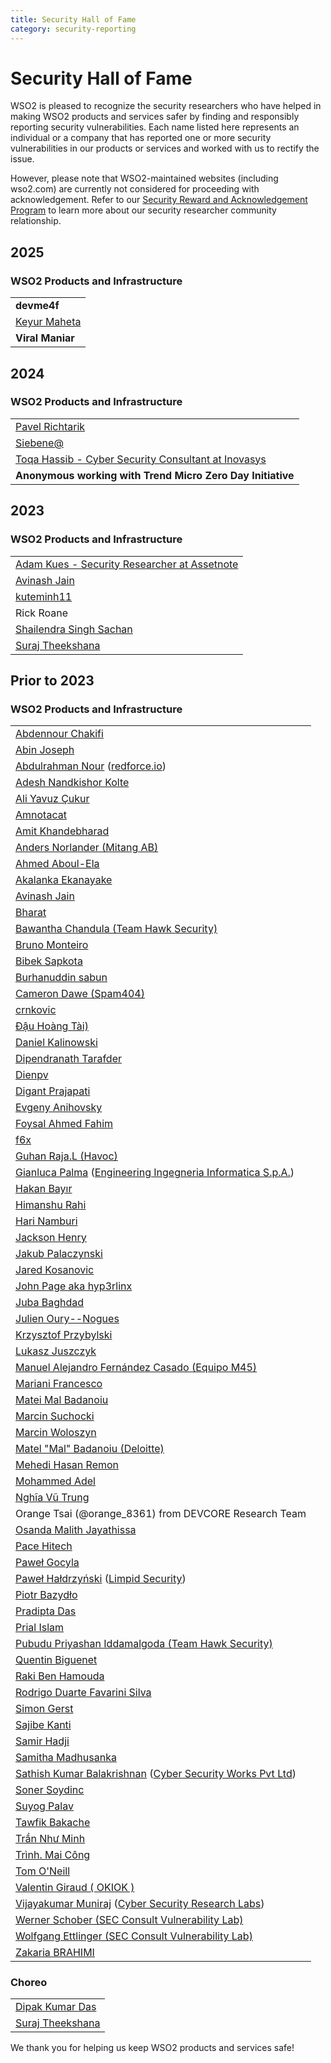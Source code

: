```yaml
---
title: Security Hall of Fame
category: security-reporting
---
```


# Security Hall of Fame

WSO2 is pleased to recognize the security researchers who have helped in making WSO2 products and services safer by 
finding and responsibly reporting security vulnerabilities. Each name listed here represents an individual or a company 
that has reported one or more security vulnerabilities in our products or services and worked with us to rectify the issue.

However, please note that WSO2-maintained websites (including wso2.com) are currently not considered for proceeding 
with acknowledgement. Refer to our [Security Reward and Acknowledgement Program](index.md) to learn more about our 
security researcher community relationship.

## 2025

### WSO2 Products and Infrastructure

|                                                                     |
| :------------------------------------------------------------------ |
| **devme4f**                                                         |
| [Keyur Maheta](https://www.linkedin.com/in/keyur-maheta-342720256/) |
| **Viral Maniar**                                                    |


## 2024

### WSO2 Products and Infrastructure

|                                                                                                          |
| :--------------------------------------------------------------------------------------------------------|
| [Pavel Richtarik](https://www.linkedin.com/in/pavel-richtarik-0b524974/)                                 |
| [Siebene@](https://twitter.com/Siebene7)
| [Toqa Hassib - Cyber Security Consultant at Inovasys](https://www.linkedin.com/in/toqa-hassib-621a971b9) |
| **Anonymous working with Trend Micro Zero Day Initiative**                                               |



## 2023

### WSO2 Products and Infrastructure

|                                                                                          |
| :--------------------------------------------------------------------------------------- |
| [Adam Kues - Security Researcher at Assetnote](https://assetnote.io)                     |
| [Avinash Jain](https://www.linkedin.com/in/avinash-jain-54524678/)                       |
| [kuteminh11](#)                                                                          |
| Rick Roane                                                                               |
| [Shailendra Singh Sachan](https://www.linkedin.com/in/shailendra-singh-sachan-b8205b184) |
| [Suraj Theekshana](https://www.linkedin.com/in/suraj-theekshana-10171023a/)              |



## Prior to 2023

### WSO2 Products and Infrastructure

|                                                                                                                                        |
| :------------------------------------------------------------------------------------------------------------------------------------- |
| [Abdennour Chakifi](https://twitter.com/dazaii111)                                                                                     |
| [Abin Joseph](https://www.facebook.com/hacker.abin1337)                                                                                |
| [Abdulrahman Nour](https://twitter.com/aboodnour) ([redforce.io](https://redforce.io/))                                                |
| [Adesh Nandkishor Kolte](https://twitter.com/AdeshKolte)                                                                               |
| [Ali Yavuz Çukur](https://www.linkedin.com/in/ali-yavuz-%C3%A7ukur-44789418a)                                                          |
| [Amnotacat](https://hackerone.com/amnotacat)                                                                                           |
| [Amit Khandebharad](https://www.linkedin.com/in/amit-khandebharad-15a5651b7/)                                                          |
| [Anders Norlander (Mitang AB)](https://mitang.se/)                                                                                     |
| [Ahmed Aboul-Ela](https://twitter.com/aboul3la)                                                                                        |
| [Akalanka Ekanayake](https://www.facebook.com/ceo.akalanka)                                                                            |
| [Avinash Jain](https://www.linkedin.com/in/avinash-jain-54524678/)                                                                     |
| [Bharat](https://www.linkedin.com/in/mr-noob-9812a6172)                                                                                |
| [Bawantha Chandula (Team Hawk Security)](https://www.linkedin.com/in/bawanthachandula)                                                 |
| [Bruno Monteiro](https://www.linkedin.com/in/bruno-monteiro-4b926413a)                                                                 |
| [Bibek Sapkota](https://m.me/Sar00n)                                                                                                   |
| [Burhanuddin sabun](https://twitter.com/B19R8A14?t=ziw19FeMOKrKVsuUXpvL0A&s=09)                                                        |
| [Cameron Dawe (Spam404)](https://twitter.com/spam404online)                                                                            |
| [crnkovic]()                                                                                                                           |
| [Đậu Hoàng Tài)](	https://twitter.com/taidh)                                                                                           |
| [Daniel Kalinowski](https://llamasbytes.com/)                                                                                          |
| [Dipendranath Tarafder](https://twitter.com/dip_tarafder)                                                                              |
| [Dienpv](#)                                                                                                                            |
| [Digant Prajapati](#)                                                                                                                  |
| [Evgeny Anihovsky](https://www.linkedin.com/in/evgeny-anihovsky-a1966456/)                                                             |
| [Foysal Ahmed Fahim](https://twitter.com/foysal1197)                                                                                   |
| [f6x](https://hackerone.com/f6x)                                                                                                       |
| [Guhan Raja.L (Havoc)](https://www.facebook.com/havocgwen)                                                                             |
| [Gianluca Palma](https://www.linkedin.com/in/piuppi) ([Engineering Ingegneria Informatica S.p.A.](https://www.eng.it/))                |
| [Hakan Bayır](https://tr.linkedin.com/in/hakan-bay%C4%B1r-290505b1)                                                                    |
| [Himanshu Rahi](https://www.facebook.com/himanshu.rahi.31)                                                                             |
| [Hari Namburi](https://www.linkedin.com/in/hari-namburi/)                                                                              |
| [Jackson Henry](https://twitter.com/JacksonHHax)                                                                                       |
| [Jakub Palaczynski](#)                                                                                                                 |
| [Jared Kosanovic](https://www.linkedin.com/in/jared-kosanovic-98671310a)                                                               |
| [John Page aka hyp3rlinx](#)                                                                                                           |
| [Juba Baghdad](https://twitter.com/jubabaghdad)                                                                                        |
| [Julien Oury--Nogues](https://fr.linkedin.com/in/julien-oury-nogues-a23186115/en)                                                      |
| [Krzysztof Przybylski](#)                                                                                                              |
| [Lukasz Juszczyk](#)                                                                                                                   |
| [Manuel Alejandro Fernández Casado (Equipo M45)](https://es.linkedin.com/in/malejandrofc)                                              |
| [Mariani Francesco](#)                                                                                                                 |
| [Matei Mal Badanoiu](#)                                                                                                                |
| [Marcin Suchocki](#)                                                                                                                   |
| [Marcin Woloszyn](#)                                                                                                                   |
| [Matel "Mal" Badanoiu (Deloitte)](#)                                                                                                   |
| [Mehedi Hasan Remon](http://twitter.com/mehedi1194)                                                                                    |
| [Mohammed Adel](https://www.facebook.com/xXalreshyxX)                                                                                  |
| [Nghĩa Vũ Trung](https://www.linkedin.com/in/nghia-vu-trung-45a144171/)                                                                |
| Orange Tsai (@orange_8361) from DEVCORE Research Team                                                                                  |
| [Osanda Malith Jayathissa](https://twitter.com/OsandaMalith)                                                                           |
| [Pace Hitech](http://pacehitech.com/)                                                                                                  |
| [Paweł Gocyla](#)                                                                                                                      |
| [Paweł Hałdrzyński](#) ([Limpid Security](https://limpidsecurity.pl/))                                                                 |
| [Piotr Bazydło](https://twitter.com/chudyPB)                                                                                           |
| [Pradipta Das](https://www.facebook.com/dasprodipto)                                                                                   |
| [Prial Islam](https://0xprial.com/)                                                                                                    |
| [Pubudu Priyashan Iddamalgoda (Team Hawk Security)](https://www.facebook.com/pubudu.priyashan.1)                                       |
| [Quentin Biguenet](#)                                                                                                                  |
| [Raki Ben Hamouda](https://www.linkedin.com/in/rakibha)                                                                                |
| [Rodrigo Duarte Favarini Silva](https://www.linkedin.com/in/rodrigofavarini/)                                                          |
| [Simon Gerst](https://github.com/intrigus-lgtm)                                                                                        |
| [Sajibe Kanti](https://twitter.com/Sajibekantibd)                                                                                      |
| [Samir Hadji](https://twitter.com/dz_samir)                                                                                            |
| [Samitha Madhusanka](https://www.linkedin.com/in/madhusanka-athapaththu-b4b936ab/)                                                     |
| [Sathish Kumar Balakrishnan](http://sathish.co.in/) ([Cyber Security Works Pvt Ltd](http://cybersecurityworks.com/))                   |
| [Soner Soydinc](#)                                                                                                                     |
| [Suyog Palav](https://medium.com/@suyogpalav/)                                                                                         |
| [Tawfik Bakache](https://twitter.com/di_0_zx)                                                                                          |
| [Trần Như Minh]()                                                                                                                      |
| [Trình. Mai Công](https://www.linkedin.com/in/trinh-mai-cong-94b4b0209/)                                                               |
| [Tom O'Neill](https://www.linkedin.com/in/the-tom-oneill)                                                                              |
| [Valentin Giraud ( OKIOK )](https://www.linkedin.com/in/valentin-giraud-762ab8ba/)                                                     |
| [Vijayakumar Muniraj](https://www.linkedin.com/in/vijaykumarmuniraj) ([Cyber Security Research Labs](https://cybersecurityworks.com/)) |
| [Werner Schober (SEC Consult Vulnerability Lab)](#)                                                                                    |
| [Wolfgang Ettlinger (SEC Consult Vulnerability Lab)](#)                                                                                |
| [Zakaria BRAHIMI](https://www.linkedin.com/in/zakaria-brahimi)                                                                         |


### Choreo

|                                                                               |
| :-----------------------------------------------------------------------------|
| [Dipak Kumar Das](https://twitter.com/d1pakdas)                               |
| [Suraj Theekshana](https://www.linkedin.com/in/suraj-theekshana-10171023a/)   |

We thank you for helping us keep WSO2 products and services safe!

